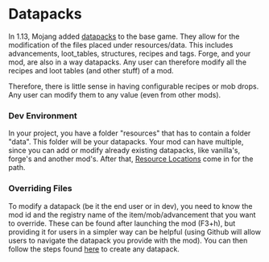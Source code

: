 Datapacks
=========
In 1.13, Mojang added [datapacks][datapack] to the base game. They allow for the modification of the files placed under resources/data.
This includes advancements, loot_tables, structures, recipes and tags. 
Forge, and your mod, are also in a way datapacks. Any user can therefore modify all the recipes and loot tables (and other stuff) of a mod.

Therefore, there is little sense in having configurable recipes or mob drops. Any user can modify them to any value (even from other mods).

### Dev Environment
In your project, you have a folder "resources" that has to contain a folder "data". This folder will be your datapacks. 
Your mod can have multiple, since you can add or modify already existing datapacks, like vanilla's, forge's and another mod's. 
After that, [Resource Locations][resourcelocation] come in for the path. 

### Overriding Files
To modify a datapack (be it the end user or in dev), you need to know the mod id and the registry name of the item/mob/advancement that you want to override. 
These can be found after launching the mod (F3+h), but providing it for users in a simpler way can be helpful (using Github will allow users to navigate the datapack you provide with the mod).
You can then follow the steps found [here][createdatapack] to create any datapack.

[resourcelocation]: resources.md
[datapack]: https://minecraft.gamepedia.com/Data_pack
[createdatapack]: https://minecraft.gamepedia.com/Tutorials/Creating_a_data_pack